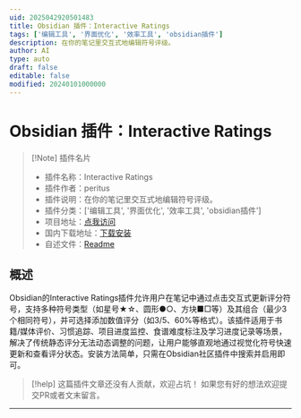 ```yaml
---
uid: 2025042920501483
title: Obsidian 插件：Interactive Ratings
tags: ['编辑工具', '界面优化', '效率工具', 'obsidian插件']
description: 在你的笔记里交互式地编辑符号评级。
author: AI
type: auto
draft: false
editable: false
modified: 20240101000000
---
```


# Obsidian 插件：Interactive Ratings

> [!Note] 插件名片
> - 插件名称：Interactive Ratings
> - 插件作者：peritus
> - 插件说明：在你的笔记里交互式地编辑符号评级。
> - 插件分类：['编辑工具', '界面优化', '效率工具', 'obsidian插件']
> - 项目地址：[点我访问](https://github.com/peritus/obsidian-interactive-ratings)
> - 国内下载地址：[下载安装](https://pkmer.cn/products/plugin/pluginMarket/?interactive-ratings)
> - 自述文件：[Readme](https://ghproxy.net/https://raw.githubusercontent.com/peritus/obsidian-interactive-ratings/main/README.md)



## 概述

Obsidian的Interactive Ratings插件允许用户在笔记中通过点击交互式更新评分符号，支持多种符号类型（如星号★☆、圆形●○、方块■□等）及其组合（最少3个相同符号），并可选择添加数值评分（如3/5、60%等格式）。该插件适用于书籍/媒体评价、习惯追踪、项目进度监控、食谱难度标注及学习进度记录等场景，解决了传统静态评分无法动态调整的问题，让用户能够直观地通过视觉化符号快速更新和查看评分状态。安装方法简单，只需在Obsidian社区插件中搜索并启用即可。


> [!help] 
> 这篇插件文章还没有人贡献，欢迎占坑！
> 如果您有好的想法欢迎提交PR或者文末留言。
> 

---



